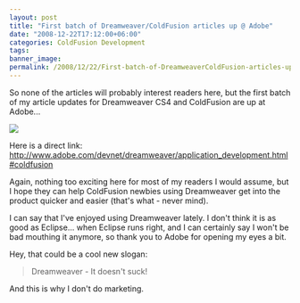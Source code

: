 ```yaml
---
layout: post
title: "First batch of Dreamweaver/ColdFusion articles up @ Adobe"
date: "2008-12-22T17:12:00+06:00"
categories: ColdFusion Development 
tags: 
banner_image: 
permalink: /2008/12/22/First-batch-of-DreamweaverColdFusion-articles-up-Adobe
---
```


So none of the articles will probably interest readers here, but the first batch of my article updates for Dreamweaver CS4 and ColdFusion are up at Adobe...

<img src="https://static.raymondcamden.com/images//Picture 214.png">

Here is a direct link: <a href="http://www.adobe.com/devnet/dreamweaver/application_development.html#coldfusion">http://www.adobe.com/devnet/dreamweaver/application_development.html#coldfusion</a>

Again, nothing too exciting here for most of my readers I would assume, but I hope they can help ColdFusion newbies using Dreamweaver get into the product quicker and easier (that's what - never mind). 

I can say that I've enjoyed using Dreamweaver lately. I don't think it is as good as Eclipse... when Eclipse runs right, and I can certainly say I won't be bad mouthing it anymore, so thank you to Adobe for opening my eyes a bit. 

Hey, that could be a cool new slogan:

<blockquote>
<p>
Dreamweaver - It doesn't suck!
</p>
</blockquote>

And this is why I don't do marketing.